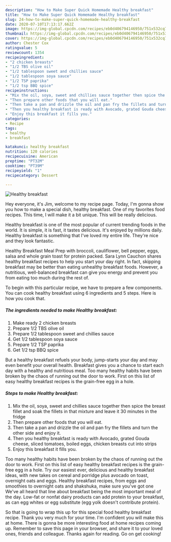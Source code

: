 ```yaml
---
description: "How to Make Super Quick Homemade Healthy breakfast"
title: "How to Make Super Quick Homemade Healthy breakfast"
slug: 24-how-to-make-super-quick-homemade-healthy-breakfast
date: 2020-07-10T17:13:17.662Z
image: https://img-global.cpcdn.com/recipes/eb0d406794146950/751x532cq70/healthy-breakfast-recipe-main-photo.jpg
thumbnail: https://img-global.cpcdn.com/recipes/eb0d406794146950/751x532cq70/healthy-breakfast-recipe-main-photo.jpg
cover: https://img-global.cpcdn.com/recipes/eb0d406794146950/751x532cq70/healthy-breakfast-recipe-main-photo.jpg
author: Chester Cox
ratingvalue: 5
reviewcount: 1354
recipeingredient:
- "2 chicken breasts"
- "1/2 TBS olive oil"
- "1/2 tablespoon sweet and chillies sauce"
- "1/2 tablespoon soya sauce"
- "1/2 TSP paprika"
- "1/2 tsp BBQ spice"
recipeinstructions:
- "Mix the oil, soya, sweet and chillies sauce together then spice the breast fillet and soak the fillets in that mixture and leave it 30 minutes in the fridge"
- "Then prepare other foods that you will eat."
- "Then take a pan and drizzle the oil and pan fry the fillets and turn the other side and enjoy it."
- "Then you healthy breakfast is ready with Avocado, grated Gouda cheese, sliced tomatoes, boiled eggs, chicken breasts cut into strips"
- "Enjoy this breakfast it fills you."
categories:
- Recipe
tags:
- healthy
- breakfast

katakunci: healthy breakfast 
nutrition: 120 calories
recipecuisine: American
preptime: "PT32M"
cooktime: "PT39M"
recipeyield: "1"
recipecategory: Dessert

---
```



![Healthy breakfast](https://img-global.cpcdn.com/recipes/eb0d406794146950/751x532cq70/healthy-breakfast-recipe-main-photo.jpg)

Hey everyone, it's Jim, welcome to my recipe page. Today, I'm gonna show you how to make a special dish, healthy breakfast. One of my favorites food recipes. This time, I will make it a bit unique. This will be really delicious.

Healthy breakfast is one of the most popular of current trending foods in the world. It is simple, it is fast, it tastes delicious. It's enjoyed by millions daily. Healthy breakfast is something that I've loved my entire life. They're nice and they look fantastic.

Healthy Breakfast Meal Prep with broccoli, cauliflower, bell pepper, eggs, salsa and whole grain toast for protein packed. Sara Lynn Cauchon shares healthy breakfast recipes to help you start your day right. In fact, skipping breakfast may be better than eating unhealthy breakfast foods. However, a nutritious, well-balanced breakfast can give you energy and prevent you from eating too much during the rest of.


To begin with this particular recipe, we have to prepare a few components. You can cook healthy breakfast using 6 ingredients and 5 steps. Here is how you cook that.

<!--inarticleads1-->

##### The ingredients needed to make Healthy breakfast:

1. Make ready 2 chicken breasts
1. Prepare 1/2 TBS olive oil
1. Prepare 1/2 tablespoon sweet and chillies sauce
1. Get 1/2 tablespoon soya sauce
1. Prepare 1/2 TSP paprika
1. Get 1/2 tsp BBQ spice


But a healthy breakfast refuels your body, jump-starts your day and may even benefit your overall health. Breakfast gives you a chance to start each day with a healthy and nutritious meal. Too many healthy habits have been broken by the chaos of running out the door to work. First on this list of easy healthy breakfast recipes is the grain-free egg in a hole. 

<!--inarticleads2-->

##### Steps to make Healthy breakfast:

1. Mix the oil, soya, sweet and chillies sauce together then spice the breast fillet and soak the fillets in that mixture and leave it 30 minutes in the fridge
1. Then prepare other foods that you will eat.
1. Then take a pan and drizzle the oil and pan fry the fillets and turn the other side and enjoy it.
1. Then you healthy breakfast is ready with Avocado, grated Gouda cheese, sliced tomatoes, boiled eggs, chicken breasts cut into strips
1. Enjoy this breakfast it fills you.


Too many healthy habits have been broken by the chaos of running out the door to work. First on this list of easy healthy breakfast recipes is the grain-free egg in a hole. Try our easiest ever, delicious and healthy breakfast ideas, with new takes on cereal and porridge plus avocado on toast, overnight oats and eggs. Healthy breakfast recipes, from eggs and smoothies to overnight oats and shakshuka, make sure you&#39;ve got one We&#39;ve all heard that line about breakfast being the most important meal of the day. Low-fat or nonfat dairy products can add protein to your breakfast, as can egg whites or egg substitute (egg yolk doesn&#39;t contribute protein). 

So that is going to wrap this up for this special food healthy breakfast recipe. Thank you very much for your time. I'm confident you will make this at home. There is gonna be more interesting food at home recipes coming up. Remember to save this page in your browser, and share it to your loved ones, friends and colleague. Thanks again for reading. Go on get cooking!
